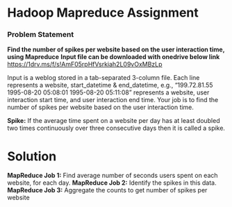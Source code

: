 # Hadoop Mapreduce Assignment 

### Problem Statement
**Find the number of spikes per website based on the user interaction time, using Mapreduce**
**Input file can be downloaded with onedrive below link**
https://1drv.ms/f/s!AmF05rpHfVsrkiah2L09vOxMBzLp

Input is a weblog stored in a tab-separated 3-column file. Each line represents a website, start_datetime & end_datetime, e.g., “199.72.81.55 1995-08-20 05:08:01 1995-08-20 05:11:08” represents a website, user interaction start time, and user interaction end time. Your job is to find the number of spikes per website based on the user interaction time.


**Spike:** If the average time spent on a website per day has at least doubled two times continuously over three consecutive days then it is called a spike.

 # **Solution**
**MapReduce Job 1:** Find average number of seconds users spent on each website, for each day.
**MapReduce Job 2:** Identify the spikes in this data.
**MapReduce Job 3:** Aggregate the counts to get number of spikes per website


